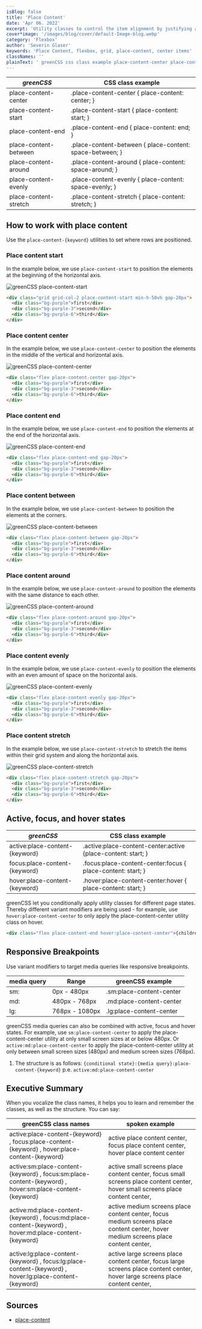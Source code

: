 ```yaml
---
isBlog: false
title: 'Place Content'
date: 'Apr 06. 2022'
excerpt: 'Utility classes to control the item alignment by justifying and aligning it.'
cover*image: '/images/blog/cover/default-Image-blog.webp'
category: 'Flexbox'
author: 'Severin Glaser'
keywords: 'Place Content, flexbox, grid, place-content, center items'
classNames: ''
plainText: ' greenCSS css class example place-content-center place-content-center place-content: center; place-content-start place-content-start place-content: start; place-content-end place-content-end place-content: end; place-content-between place-content-between place-content: space-between; place-content-around place-content-around place-content: space-around; place-content-evenly place-content-evenly place-content: space-evenly; place-content-stretch place-content-stretch place-content: stretch; how to work with place content use the `place-content keyword ` utilities to set where rows are positioned place content start in the example below we use `place-content-start` to position the elements at the beginning of the horizontal axis ! greenCSS place-content-start images docs flex place-content-start webp?style=centerme  place content center in the example below we use `place-content-center` to position the elements in the middle of the vertical and horizontal axis ! greenCSS place-content-center images docs flex place-content-center webp?style=centerme  place content end in the example below we use `place-content-end` to position the elements at the end of the horizontal axis ! greenCSS place-content-end images docs flex place-content-end webp?style=centerme  place content between in the example below we use `place-content-between` to position the elements at the corners ! greenCSS place-content-between images docs flex place-content-between webp?style=centerme  place content around in the example below we use `place-content-around` to position the elements with the same distance to each other ! greenCSS place-content-around images docs flex place-content-around webp?style=centerme  place content evenly in the example below we use `place-content-evenly` to position the elements with an even amount of space on the horizontal axis ! greenCSS place-content-evenly images docs flex place-content-evenly webp?style=centerme  place content stretch in the example below we use `place-content-stretch` to stretch the items within their grid system and along the horizontal axis ! greenCSS place-content-stretch images docs flex place-content-stretch webp?style=centerme  active focus and hover states greenCSS css class example active:place-content keyword active :place-content-center:active place-content: start; focus:place-content keyword focus :place-content-center:focus place-content: start; hover:place-content keyword hover :place-content-center:hover place-content: start; greenCSS let you conditionally apply utility classes for different page states thereby different variant modifiers are being used for example use `hover:place-content-center` to only apply the place-content-center utility class on hover  responsive breakpoints use variant modifiers to target media queries like responsive breakpoints media query range greenCSS example sm: 0px 480px sm:place-content-center md: 480px 768px md:place-content-center lg: 768px 1080px lg:place-content-center greenCSS media queries can also be combined with active focus and hover states for example use `sm:place-content-center` to apply the place-content-center utility at only small screen sizes at or below 480px or `active:md:place-content-center` to apply the place-content-center utility at only between small screen sizes 480px and medium screen sizes 768px 1 the structure is as follows: ` conditional state : media query :place-content keyword ` p e `active:md:place-content-center` executive summary when you vocalize the class names it helps you to learn and remember the classes as well as the structure you can say: greenCSS class names spoken example active:place-content keyword focus:place-content keyword hover:place-content keyword active place content center focus place content center hover place content center active:sm:place-content keyword focus:sm:place-content keyword hover:sm:place-content keyword active small screens place content center focus small screens place content center hover small screens place content center active:md:place-content keyword focus:md:place-content keyword hover:md:place-content keyword active medium screens place content center focus medium screens place content center hover medium screens place content center active:lg:place-content keyword focus:lg:place-content keyword hover:lg:place-content keyword active large screens place content center focus large screens place content center hover large screens place content center sources place-content https: developer mozilla org en-us docs web css place-content '
---
```


| _greenCSS_             | CSS class example                                        |
| --------------------- | -------------------------------------------------------- |
| place-content-center  | .place-content-center { place-content: center; }         |
| place-content-start   | .place-content-start { place-content: start; }           |
| place-content-end     | .place-content-end { place-content: end; }               |
| place-content-between | .place-content-between { place-content: space-between; } |
| place-content-around  | .place-content-around { place-content: space-around; }   |
| place-content-evenly  | .place-content-evenly { place-content: space-evenly; }   |
| place-content-stretch | .place-content-stretch { place-content: stretch; }       |

## How to work with place content

Use the `place-content-{keyword}` utilities to set where rows are positioned.

### Place content start

In the example below, we use `place-content-start` to position the elements at the beginning of the horizontal axis.

![greenCSS place-content-start](/images/docs/flex/place-content-start.webp?style=centerme)

```html
<div class="grid grid-col-2 place-content-start min-h-50vh gap-20px">
  <div class="bg-purple">first</div>
  <div class="bg-purple-3">second</div>
  <div class="bg-purple-6">third</div>
</div>
```

### Place content center

In the example below, we use `place-content-center` to position the elements in the middle of the vertical and horizontal axis.

![greenCSS place-content-center](/images/docs/flex/place-content-center.webp?style=centerme)

```html
<div class="flex place-content-center gap-20px">
  <div class="bg-purple">first</div>
  <div class="bg-purple-3">second</div>
  <div class="bg-purple-6">third</div>
</div>
```

### Place content end

In the example below, we use `place-content-end` to position the elements at the end of the horizontal axis.

![greenCSS place-content-end](/images/docs/flex/place-content-end.webp?style=centerme)

```html
<div class="flex place-content-end gap-20px">
  <div class="bg-purple">first</div>
  <div class="bg-purple-3">second</div>
  <div class="bg-purple-6">third</div>
</div>
```

### Place content between

In the example below, we use `place-content-between` to position the elements at the corners.

![greenCSS place-content-between](/images/docs/flex/place-content-between.webp?style=centerme)

```html
<div class="flex place-content-between gap-20px">
  <div class="bg-purple">first</div>
  <div class="bg-purple-3">second</div>
  <div class="bg-purple-6">third</div>
</div>
```

### Place content around

In the example below, we use `place-content-around` to position the elements with the same distance to each other.

![greenCSS place-content-around](/images/docs/flex/place-content-around.webp?style=centerme)

```html
<div class="flex place-content-around gap-20px">
  <div class="bg-purple">first</div>
  <div class="bg-purple-3">second</div>
  <div class="bg-purple-6">third</div>
</div>
```

### Place content evenly

In the example below, we use `place-content-evenly` to position the elements with an even amount of space on the horizontal axis.

![greenCSS place-content-evenly](/images/docs/flex/place-content-evenly.webp?style=centerme)

```html
<div class="flex place-content-evenly gap-20px">
  <div class="bg-purple">first</div>
  <div class="bg-purple-3">second</div>
  <div class="bg-purple-6">third</div>
</div>
```

### Place content stretch

In the example below, we use `place-content-stretch` to stretch the items within their grid system and along the horizontal axis.

![greenCSS place-content-stretch](/images/docs/flex/place-content-stretch.webp?style=centerme)

```html
<div class="flex place-content-stretch gap-20px">
  <div class="bg-purple">first</div>
  <div class="bg-purple-3">second</div>
  <div class="bg-purple-6">third</div>
</div>
```

## Active, focus, and hover states

| _greenCSS_                      | CSS class example                                             |
| ------------------------------ | ------------------------------------------------------------- |
| active:place-content-{keyword} | .active\:place-content-center:active {place-content: start; } |
| focus:place-content-{keyword}  | .focus\:place-content-center:focus { place-content: start; }  |
| hover:place-content-{keyword}  | .hover\:place-content-center:hover { place-content: start; }  |

greenCSS let you conditionally apply utility classes for different page states. Thereby different variant modifiers are being used - for example, use `hover:place-content-center` to only apply the place-content-center utility class on hover.

```html
<div class="flex place-content-end hover:place-content-center">{children}</div>
```

## Responsive Breakpoints

Use variant modifiers to target media queries like responsive breakpoints.

| media query | Range          | greenCSS example          |
| ----------- | -------------- | ------------------------ |
| sm:         | 0px - 480px    | .sm:place-content-center |
| md:         | 480px - 768px  | .md:place-content-center |
| lg:         | 768px - 1080px | .lg:place-content-center |

greenCSS media queries can also be combined with active, focus and hover states. For example, use `sm:place-content-center` to apply the place-content-center utility at only small screen sizes at or below 480px. Or `active:md:place-content-center` to apply the place-content-center utility at only between small screen sizes (480px) and medium screen sizes (768px).

1. The structure is as follows: `{conditional state}:{media query}:place-content-{keyword}` p.e. `active:md:place-content-center`

## Executive Summary

When you vocalize the class names, it helps you to learn and remember the classes, as well as the structure. You can say:

| greenCSS class names                                                                                     | spoken example                                                                                                                    |
| ------------------------------------------------------------------------------------------------------- | --------------------------------------------------------------------------------------------------------------------------------- |
| active:place-content-{keyword} , focus:place-content-{keyword} , hover:place-content-{keyword}          | active place content center, focus place content center, hover place content center                                               |
| active:sm:place-content-{keyword} , focus:sm:place-content-{keyword} , hover:sm:place-content-{keyword} | active small screens place content center, focus small screens place content center, hover small screens place content center,    |
| active:md:place-content-{keyword} , focus:md:place-content-{keyword} , hover:md:place-content-{keyword} | active medium screens place content center, focus medium screens place content center, hover medium screens place content center, |
| active:lg:place-content-{keyword} , focus:lg:place-content-{keyword} , hover:lg:place-content-{keyword} | active large screens place content center, focus large screens place content center, hover large screens place content center,    |

## Sources

- [place-content](https://developer.mozilla.org/en-US/docs/Web/CSS/place-content)
